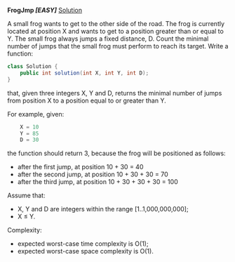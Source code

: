 __FrogJmp *[EASY]*__		[Solution](Codility/src/train/time_complexity/FrogJmp.java)

A small frog wants to get to the other side of the road. The frog is currently located at position X and wants to get to a position greater than or equal to Y. The small frog always jumps a fixed distance, D.
Count the minimal number of jumps that the small frog must perform to reach its target.
Write a function:
```java
class Solution {
	public int solution(int X, int Y, int D);
}
```
that, given three integers X, Y and D, returns the minimal number of jumps from position X to a position equal to or greater than Y.

For example, given:
```java
	X = 10
	Y = 85
	D = 30
``` 
the function should return 3, because the frog will be positioned as follows:

+ after the first jump, at position 10 + 30 = 40
+ after the second jump, at position 10 + 30 + 30 = 70
+ after the third jump, at position 10 + 30 + 30 + 30 = 100
	
Assume that:

+ X, Y and D are integers within the range [1..1,000,000,000];
+ X ≤ Y.
	
Complexity:

+ expected worst-case time complexity is O(1);
+ expected worst-case space complexity is O(1).